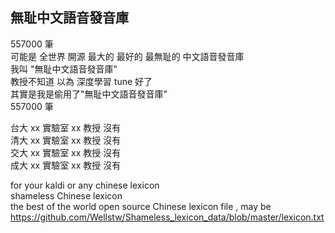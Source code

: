 ## 無耻中文語音發音庫   
557000 筆   
可能是 全世界 開源 最大的 最好的 最無耻的 中文語音發音庫  
我叫 "無耻中文語音發音庫"  
教授不知道 以為 深度學習 tune 好了  
其實是我是偷用了"無耻中文語音發音庫"  
557000 筆 

台大 xx 實驗室 xx 教授 沒有  
清大 xx 實驗室 xx 教授 沒有   
交大 xx 實驗室 xx 教授 沒有  
成大 xx 實驗室 xx 教授 沒有  

for your kaldi or any chinese lexicon  
shameless Chinese lexicon  
the best of the world open source Chinese lexicon file , may be  
https://github.com/Wellstw/Shameless_lexicon_data/blob/master/lexicon.txt
